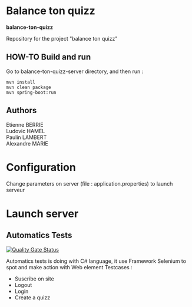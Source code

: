 # Balance ton quizz
**balance-ton-quizz**

Repository for the project "balance ton quizz"

## HOW-TO Build and run 

Go to balance-ton-quizz-server directory, and then run : 

```
mvn install
mvn clean package
mvn spring-boot:run
```

## Authors
Etienne BERRIE \
Ludovic HAMEL \
Paulin LAMBERT \
Alexandre MARIE
# Configuration
Change parameters on server (file : application.properties) to launch serveur

# Launch server



## Automatics Tests
[![Quality Gate Status](http://90.127.230.73:1052/api/project_badges/measure?project=BTQ_TestsAuto&metric=alert_status)](http://90.127.230.73:1052/dashboard?id=BTQ_TestsAuto)

Automatics tests is doing with C# language, it use Framework Selenium to spot and make action with Web element
Testcases :
- Suscribe on site
- Logout
- Login
- Create a quizz